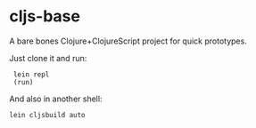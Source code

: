 # cljs-base

A bare bones Clojure+ClojureScript project for quick prototypes.

Just clone it and run:

     lein repl
     (run)

And also in another shell:

    lein cljsbuild auto

